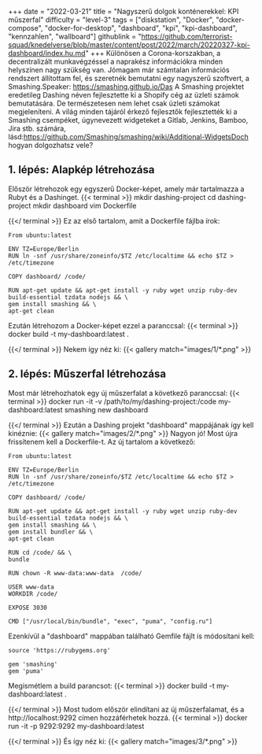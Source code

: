 +++
date = "2022-03-21"
title = "Nagyszerű dolgok konténerekkel: KPI műszerfal"
difficulty = "level-3"
tags = ["diskstation", "Docker", "docker-compose", "docker-for-desktop", "dashboard", "kpi", "kpi-dashboard", "kennzahlen", "wallboard"]
githublink = "https://github.com/terrorist-squad/knedelverse/blob/master/content/post/2022/march/20220327-kpi-dashboard/index.hu.md"
+++
Különösen a Corona-korszakban, a decentralizált munkavégzéssel a naprakész információkra minden helyszínen nagy szükség van. Jómagam már számtalan információs rendszert állítottam fel, és szeretnék bemutatni egy nagyszerű szoftvert, a Smashing.Speaker: https://smashing.github.io/Das A Smashing projektet eredetileg Dashing néven fejlesztette ki a Shopify cég az üzleti számok bemutatására. De természetesen nem lehet csak üzleti számokat megjeleníteni. A világ minden tájáról érkező fejlesztők fejlesztették ki a Smashing csempéket, úgynevezett widgeteket a Gitlab, Jenkins, Bamboo, Jira stb. számára, lásd:https://github.com/Smashing/smashing/wiki/Additional-WidgetsDoch hogyan dolgozhatsz vele?
## 1. lépés: Alapkép létrehozása
Először létrehozok egy egyszerű Docker-képet, amely már tartalmazza a Rubyt és a Dashinget.
{{< terminal >}}
mkdir dashing-project
cd dashing-project
mkdir dashboard
vim Dockerfile

{{</ terminal >}}
Ez az első tartalom, amit a Dockerfile fájlba írok:
```
From ubuntu:latest
 
ENV TZ=Europe/Berlin
RUN ln -snf /usr/share/zoneinfo/$TZ /etc/localtime && echo $TZ > /etc/timezone

COPY dashboard/ /code/

RUN apt-get update && apt-get install -y ruby wget unzip ruby-dev build-essential tzdata nodejs && \
gem install smashing && \
apt-get clean

```
Ezután létrehozom a Docker-képet ezzel a paranccsal:
{{< terminal >}}
docker build -t my-dashboard:latest .

{{</ terminal >}}
Nekem így néz ki:
{{< gallery match="images/1/*.png" >}}

## 2. lépés: Műszerfal létrehozása
Most már létrehozhatok egy új műszerfalat a következő paranccsal:
{{< terminal >}}
docker run -it -v /path/to/my/dashing-project:/code my-dashboard:latest smashing new dashboard

{{</ terminal >}}
Ezután a Dashing projekt "dashboard" mappájának így kell kinéznie:
{{< gallery match="images/2/*.png" >}}
Nagyon jó! Most újra frissítenem kell a Dockerfile-t. Az új tartalom a következő:
```
From ubuntu:latest
 
ENV TZ=Europe/Berlin
RUN ln -snf /usr/share/zoneinfo/$TZ /etc/localtime && echo $TZ > /etc/timezone
 
COPY dashboard/ /code/
 
RUN apt-get update && apt-get install -y ruby wget unzip ruby-dev build-essential tzdata nodejs && \
gem install smashing && \
gem install bundler && \
apt-get clean
 
RUN cd /code/ && \
bundle
 
RUN chown -R www-data:www-data  /code/

USER www-data
WORKDIR /code/

EXPOSE 3030

CMD ["/usr/local/bin/bundle", "exec", "puma", "config.ru"]

```
Ezenkívül a "dashboard" mappában található Gemfile fájlt is módosítani kell:
```
source 'https://rubygems.org'

gem 'smashing'
gem 'puma'

```
Megismétlem a build parancsot:
{{< terminal >}}
docker build -t my-dashboard:latest .

{{</ terminal >}}
Most tudom először elindítani az új műszerfalamat, és a http://localhost:9292 címen hozzáférhetek hozzá.
{{< terminal >}}
docker run -it -p 9292:9292 my-dashboard:latest

{{</ terminal >}}
És így néz ki:
{{< gallery match="images/3/*.png" >}}
